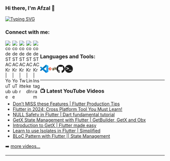 ### Hi there, I'm Afzal 👋

[![Typing SVG](https://readme-typing-svg.herokuapp.com?font=Consolas&pause=1000&color=0100F7&center=false&width=435&lines=Software+Engineer+%7C+Mentor+%7C+YouTuber;Expertise+in+Mobile+Development+%F0%9F%91%A8%F0%9F%8F%BB%E2%80%8D%F0%9F%92%BB;Flutter+%7C+Android+%7C+iOS)](https://git.io/typing-svg)

### Connect with me:
[<img align="left" alt="codeSTACKr | YouTube" width="22px" src="https://cdn.jsdelivr.net/npm/simple-icons@v3/icons/googlechrome.svg" />][website]
[<img align="left" alt="codeSTACKr | YouTube" width="22px" src="https://cdn.jsdelivr.net/npm/simple-icons@v3/icons/youtube.svg" />][youtube]
[<img align="left" alt="codeSTACKr | Twitter" width="22px" src="https://cdn.jsdelivr.net/npm/simple-icons@v3/icons/twitter.svg" />][twitter]
[<img align="left" alt="codeSTACKr | LinkedIn" width="22px" src="https://cdn.jsdelivr.net/npm/simple-icons@v3/icons/linkedin.svg" />][linkedin]
[<img align="left" alt="codeSTACKr | Instagram" width="22px" src="https://cdn.jsdelivr.net/npm/simple-icons@v3/icons/discord.svg" />][discord]

<br />

### Languages and Tools:

[<img align="left" alt="Visual Studio Code" width="26px" src="https://raw.githubusercontent.com/github/explore/80688e429a7d4ef2fca1e82350fe8e3517d3494d/topics/visual-studio-code/visual-studio-code.png" />][youtube]
[<img align="left" alt="Git" width="26px" src="https://raw.githubusercontent.com/github/explore/80688e429a7d4ef2fca1e82350fe8e3517d3494d/topics/git/git.png" />][youtube]
[<img align="left" alt="GitHub" width="26px" src="https://raw.githubusercontent.com/github/explore/78df643247d429f6cc873026c0622819ad797942/topics/github/github.png" />][youtube]
[<img align="left" alt="Terminal" width="26px" src="https://raw.githubusercontent.com/github/explore/80688e429a7d4ef2fca1e82350fe8e3517d3494d/topics/terminal/terminal.png" />][youtube]

<br />
<br />

---

### 📺 Latest YouTube Videos

<!-- YOUTUBE:START -->
- [Don’t MISS these Features | Flutter Production Tips](https://youtu.be/q6QyNu8h7TE)
- [Flutter in 2024: Cross Platform Tool You Must Learn!](https://youtu.be/CZr3pKM44wk)
- [NULL Safety in Flutter | Dart fundamental tutorial](https://youtu.be/N9EV4YuUVGk)
- [GetX State Management with Flutter | GetBuilder, GetX and Obx](https://youtu.be/-FAiH638BHo)
- [Introduction to GetX | Flutter made easy](https://youtu.be/rI7bwmMOuXE)
- [Learn to use Isolates in Flutter | Simplified](https://youtu.be/WFfaaLwLobA)
- [BLoC Pattern with Flutter || State Management](https://youtu.be/jIoWkct6_EM)
<!-- YOUTUBE:END -->

➡️ [more videos...](https://youtube.com/@CodeXDev)

---

[website]: http://codexdev.net
[twitter]: https://twitter.com/afzalali_dev
[youtube]: https://youtube.com/@CodeXDev
[instagram]: https://instagram.com/afzalali15
[discord]: https://discord.com/invite/nWFnTqP
[linkedin]: https://linkedin.com/in/afzalali15
